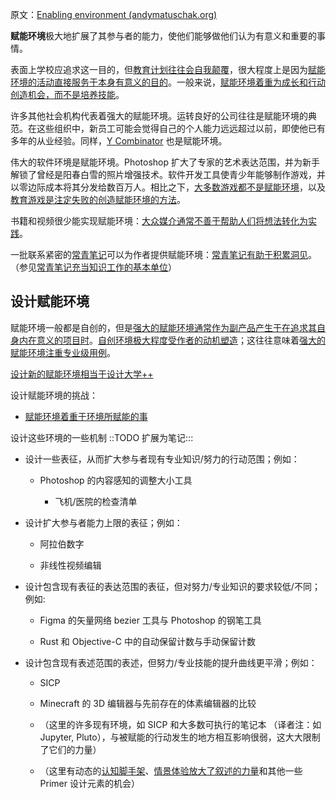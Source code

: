 原文：[Enabling environment (andymatuschak.org)](https://notes.andymatuschak.org/z3DaBP4vN1dutjUgrk3jbEeNxScccvDCxDgXe)

**赋能环境**极大地扩展了其参与者的能力，使他们能够做他们认为有意义和重要的事情。

表面上学校应追求这一目的，但[教育计划往往会自我颠覆](https://notes.andymatuschak.org/z6qfYv9SPx6M9FZPzVj7o4qVRD1iTGJpMfz6J)，很大程度上是因为[赋能环境的活动直接服务于本身有意义的目的](https://notes.andymatuschak.org/z7wh92mfgXNTLk8AhaaLxsViQuzqGY5cV56Vm)。一般来说，[赋能环境着重为成长和行动创造机会，而不是培养技能](https://notes.andymatuschak.org/z5th5bWm6VhB6PPbYB97gUKMdnaZe5atntRza)。

许多其他社会机构代表着强大的赋能环境。运转良好的公司往往是赋能环境的典范。在这些组织中，新员工可能会觉得自己的个人能力远远超过以前，即使他已有多年的从业经验。同样，[Y Combinator](https://notes.andymatuschak.org/z2kQbKXThuY4FrdXVcE7JCt974sPATVhSpita) 也是赋能环境。

伟大的软件环境是赋能环境。Photoshop 扩大了专家的艺术表达范围，并为新手解锁了曾经是阳春白雪的照片增强技术。软件开发工具使青少年能够制作游戏，并以零边际成本将其分发给数百万人。相比之下，[大多数游戏都不是赋能环境](https://notes.andymatuschak.org/z6DCZK1JtHU3waXWTk5UbNt3kXU4WRT9EwNND)，以及[教育游戏是注定失败的创造赋能环境的方法](https://notes.andymatuschak.org/z7wPt3dxX5hp6LK3PLUBTJXxk7kAhMuh8UDck)。

书籍和视频很少能实现赋能环境：[大众媒介通常不善于帮助人们将想法转化为实践](https://notes.andymatuschak.org/zu8VWFVs7gxjMN75cfo1eNDmKnUBPtCzgAM)。

一批联系紧密的[常青笔记](https://notes.andymatuschak.org/z4SDCZQeRo4xFEQ8H4qrSqd68ucpgE6LU155C)可以为作者提供赋能环境：[常青笔记有助于积累洞见](https://notes.andymatuschak.org/z6cFzJWgj9vZpnrQsjrZ8yCNREzCTgyFeVZTb)。（参见[常青笔记充当知识工作的基本单位](https://notes.andymatuschak.org/z3SjnvsB5aR2ddsycyXofbYR7fCxo7RmKW2be)）

## 设计赋能环境

赋能环境一般都是自创的，但是[强大的赋能环境通常作为副产品产生于在追求其自身内在意义的项目时](https://notes.andymatuschak.org/z4N6d29XL2PZXCa64HPcxA64RGWDb6Cagc1gs)。[自创环境极大程度受作者的动机塑造](https://notes.andymatuschak.org/z34mYTEEEQcrywWkoNnz1Fzr8NmwaDsVRNgTK)；这往往意味着[强大的赋能环境注重专业级用例](https://notes.andymatuschak.org/z8jg7T3YhvyXiEpy4humYAioLUEjnrdZgwHYs)。

[设计新的赋能环境相当于设计大学++](https://notes.andymatuschak.org/z7VvaRXqJ9ftH18TPKpySuRiEkLj9N9MFLQAW)

设计赋能环境的挑战：

- [赋能环境着重于环境所赋能的事](https://notes.andymatuschak.org/z6tuZZKaNeLM7c9jPZwNVGURGTuXLy8jesv5i)

设计这些环境的一些机制 ::TODO 扩展为笔记:::

- 设计一些表征，从而扩大参与者现有专业知识/努力的行动范围；例如：

  - Photoshop 的内容感知的调整大小工具

    - 飞机/医院的检查清单

- 设计扩大参与者能力上限的表征；例如：

  - 阿拉伯数字

  - 非线性视频编辑

- 设计包含现有表征的表达范围的表征，但对努力/专业知识的要求较低/不同；例如:

    - Figma 的矢量网络 bezier 工具与 Photoshop 的钢笔工具

  - Rust 和 Objective-C 中的自动保留计数与手动保留计数

- 设计包含现有表述范围的表述，但努力/专业技能的提升曲线更平滑；例如：

  - SICP

  - Minecraft 的 3D 编辑器与先前存在的体素编辑器的比较

  - （这里的许多现有环境，如 SICP 和大多数可执行的笔记本 （译者注：如 Jupyter, Pluto），与被赋能的行动发生的地方相互影响很弱，这大大限制了它们的力量）

  - （这里有动态的[认知脚手架](https://notes.andymatuschak.org/z8ZWYXFwXV38qiCgRx7zf2ySy9WCxWvcizNVr)、[情景体验放大了叙述的力量](https://notes.andymatuschak.org/zhZFC1LFDwAcsgJAdaKEDnSHyrf1bR954Ssb)和其他一些 Primer 设计元素的机会）